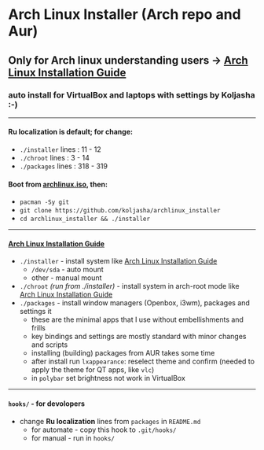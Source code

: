 # Arch Linux Installer (Arch repo and Aur)

## Only for Arch linux understanding users -> [Arch Linux Installation Guide](https://wiki.archlinux.org/index.php/Installation_guide)
### auto install for VirtualBox and laptops with settings by Koljasha :-)

***
#### Ru localization is default; for change:
* `./installer` lines : 11 - 12
* `./chroot`    lines : 3 - 14
* `./packages`  lines : 318 - 319

#### Boot from [archlinux.iso](https://archlinux.org/download/), then:
* `pacman -Sy git`
* `git clone https://github.com/koljasha/archlinux_installer`
* `cd archlinux_installer && ./installer`

***
#### [Arch Linux Installation Guide](https://wiki.archlinux.org/index.php/Installation_guide)

* `./installer` - install system like [Arch Linux Installation Guide](https://wiki.archlinux.org/index.php/Installation_guide)
    * `/dev/sda` - auto mount
    * other      - manual mount
* `./chroot` *(run from ./installer)* - install system in arch-root mode like [Arch Linux Installation Guide](https://wiki.archlinux.org/index.php/Installation_guide#Chroot)
* `./packages` - install window managers (Openbox, i3wm), packages and settings it
    * these are the minimal apps that I use without embellishments and frills
    * key bindings and settings are mostly standard with minor changes and scripts
    * installing (building) packages from AUR takes some time
    * after install run `lxappearance`: reselect theme and confirm (needed to apply the theme for QT apps, like `vlc`)
    * in `polybar` set brightness not work in VirtualBox

***
#### `hooks/` - for devolopers

* change **Ru localization** lines from `packages` in `README.md`
    * for automate - copy this hook to `.git/hooks/`
    * for manual - run in `hooks/`

